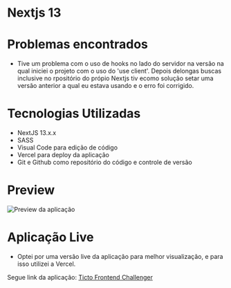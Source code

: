 # Nextjs 13

# Problemas encontrados

- Tive um problema com o uso de hooks no lado do servidor na versão na qual iniciei o projeto com o
  uso do 'use client'. Depois delongas buscas inclusive no rpositório do própio Nextjs tiv ecomo solução
  setar uma versão anterior a qual eu estava usando e o erro foi corrigido.

# Tecnologias Utilizadas

- NextJS 13.x.x
- SASS
- Visual Code para edição de código
- Vercel para deploy da aplicação
- Git e Github como repositório do código e controle de versão

# Preview

<img src="/assets/prev.png" alt="Preview da aplicação"/>

# Aplicação Live

- Optei por uma versão live da aplicação para melhor visualização, e para isso utilizei a Vercel.

Segue link da aplicação: <a href="https://ticto-frontend-nz2dj51e7-rebeccaaaaorram.vercel.app/" title="Link para a aplicação" target="_blank"> Ticto Frontend Challenger </a>
